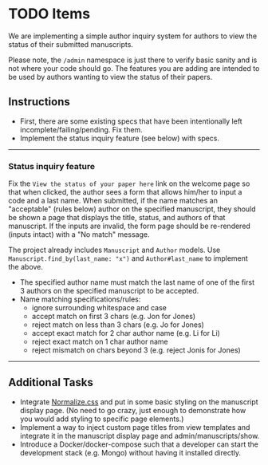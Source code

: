 # TODO Items

We are implementing a simple author inquiry system for authors to view the status of their submitted manuscripts.

Please note, the ```/admin``` namespace is just there to verify basic sanity and is not where your code should go. The features you are adding are intended to be used by authors wanting to view the status of their papers.

## Instructions

* First, there are some existing specs that have been intentionally left incomplete/failing/pending. Fix them.
* Implement the status inquiry feature (see below) with specs.

--------------------------- 

### Status inquiry feature

Fix the `View the status of your paper here` link on the welcome page so that when clicked,
the author sees a form that allows him/her to input a code and a last name.
When submitted, if the name matches an "acceptable" (rules below) author on the specified manuscript, 
they should be shown a page that displays the title, status, and authors of that manuscript. 
If the inputs are invalid, the form page should be re-rendered (inputs intact)
with a "No match" message.

The project already includes ```Manuscript``` and ```Author``` models.
Use ```Manuscript.find_by(last_name: "x")``` and ```Author#last_name``` 
to implement the above.

* The specified author name must match the last name of one of the first 3 authors on the specified manuscript to be accepted.
* Name matching specifications/rules:
  * ignore surrounding whitespace and case
  * accept match on first 3 chars (e.g. Jon for Jones)
  * reject match on less than 3 chars (e.g. Jo for Jones)
  * accept exact match for 2 char author name (e.g. Li for Li)
  * reject exact match on 1 char author name
  * reject mismatch on chars beyond 3 (e.g. reject Jonis for Jones)

------------------------------

## Additional Tasks

* Integrate [Normalize.css](https://necolas.github.io/normalize.css/) and put in
  some basic styling on the manuscript display page. (No need to go crazy, just 
  enough to demonstrate how you would add styling to specific page elements.)
* Implement a way to inject custom page titles from view templates and integrate it 
  in the manuscript display page and admin/manuscripts/show.
* Introduce a Docker/docker-compose such that a developer can start the development 
  stack (e.g. Mongo) without having it installed directly.
